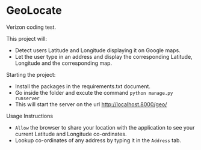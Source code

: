# GeoLocate
Verizon coding test.

This project will:    
- Detect users Latitude and Longitude displaying it on Google maps.  
- Let the user type in an address and display the corresponding Latitude, Longitude and the corresponding map. 

Starting the project:    
- Install the packages in the requirements.txt document.  
- Go inside the folder and excute the command `python manage.py runserver`  
- This will start the server on the url http://localhost.8000/geo/

Usage Instructions  
- `Allow` the browser to share your location with the application to see your current Latitude and Longitude co-ordinates.  
- Lookup co-ordinates of any address by typing it in the `Address` tab. 
